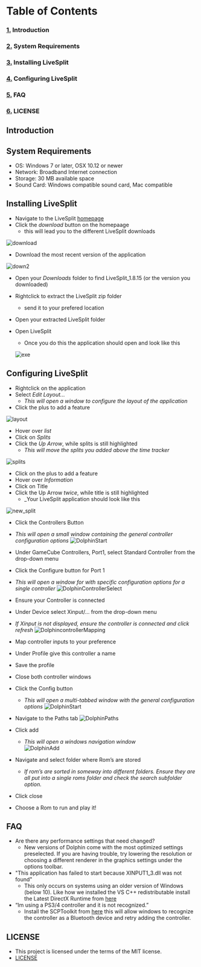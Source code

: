 # Table of Contents 

### [1.](#introduction) Introduction
### [2.](#system-requirements) System Requirements
### [3.](#installing-livesplit) Installing LiveSplit 
### [4.](#configuring-livesplit) Configuring LiveSplit
### [5.](#faq) FAQ
### [6.](#license) LICENSE


## Introduction


## System Requirements
 * OS: Windows 7 or later, OSX 10.12 or newer
 * Network: Broadband Internet connection
 * Storage: 30 MB available space
 * Sound Card: Windows compatible sound card, Mac compatible
 
## Installing LiveSplit
 * Navigate to the LiveSplit [homepage](https://livesplit.org/)
 * Click the _download_ button on the homepaage
   * this will lead you to the different LiveSplit downloads
   
  ![download](https://github.com/ChaseAlll/P2/blob/main/P2_pictures/download.png)
  
  * Download the most recent version of the application
  
  ![down2](https://github.com/ChaseAlll/P2/blob/main/P2_pictures/down2.png)
  
  * Open your _Downloads_ folder to find LiveSplit_1.8.15 (or the version you downloaded)
  * Rightclick to extract the LiveSplit zip folder
    * send it to your prefered location
  * Open your extracted LiveSplit folder
  * Open LiveSplit
    * Once you do this the application should open and look like this
    
    ![exe](https://github.com/ChaseAlll/P2/blob/main/P2_pictures/exe.png)

## Configuring LiveSplit
 * Rightclick on the application
 * Select _Edit Layout..._
   * _This will open a window to configure the layout of the application_
  * Click the plus to add a feature 
  
  ![layout](https://github.com/ChaseAlll/P2/blob/main/P2_pictures/layout.png)
  
  * Hover over _list_
  * Click on _Splits_
  * Click the _Up Arrow_, while splits is still highlighted
    * _This will move the splits you added above the time tracker_
  
  ![splits](https://github.com/ChaseAlll/P2/blob/main/P2_pictures/splits.png)
  
  * Click on the plus to add a feature
  * Hover over _Information_
  * Click on Title
  * Click the Up Arrow _twice_, while title is still highlighted
    * _Your LiveSplit application should look like this
  
  ![new_split](https://github.com/ChaseAlll/P2/blob/main/P2_pictures/new_split.png)
  
  
  
  * Click the Controllers Button
   * _This will open a small window containing the general controller configuration options_
  ![DolphinStart](https://raw.githubusercontent.com/RobertGageStroud/Portfolio/master/P2Pictures/DolphinHomeSmall.png)
  * Under GameCube Controllers, Port1, select Standard Controller from the drop-down menu
  * Click the Configure button for Port 1
   * _This will open a window for with specific configuration options for a single controller_
   ![DolphinControllerSelect](https://raw.githubusercontent.com/RobertGageStroud/Portfolio/master/P2Pictures/ControllerSettingsSmall.png)
  * Ensure your Controller is connected
  * Under Device select Xinput/… from the drop-down menu
   * _If Xinput is not displayed, ensure the controller is connected and click refresh_
  ![DolphincontrollerMapping](https://raw.githubusercontent.com/RobertGageStroud/Portfolio/master/P2Pictures/ControllerMappingSmall.png)
   
    

 * Map controller inputs to your preference
 * Under Profile give this controller a name
 * Save the profile
 * Close both controller windows 
 * Click the Config button
   * _This will open a multi-tabbed window with the general configuration options_ 
 ![DolphinStart](https://raw.githubusercontent.com/RobertGageStroud/Portfolio/master/P2Pictures/DolphinHomeConfigSmall.png)
* Navigate to the Paths tab
![DolphinPaths](https://raw.githubusercontent.com/RobertGageStroud/Portfolio/master/P2Pictures/PathsArrowSmall.png)
 * Click add
   * _This will open a windows navigation window_  
![DolphinAdd](https://raw.githubusercontent.com/RobertGageStroud/Portfolio/master/P2Pictures/PathsAddsmall.png)
 * Navigate and select folder where Rom’s are stored
   * _If rom’s are sorted in someway into different folders. Ensure they are all put into a single roms folder and check the search subfolder option._ 
 * Click close
 * Choose a Rom to run and play it!

## FAQ
 * Are there any performance settings that need changed?
   * New versions of Dolphin come with the most optimized settings preselected. If you are having trouble, try lowering the resolution or choosing a different renderer in the graphics settings under the options toolbar. 
 * "This application has failed to start because XINPUT1_3.dll was not found"
   * This only occurs on systems using an older version of Windows (below 10). Like how we installed the VS C++ redistributable install the Latest DirectX Runtime from [here](https://support.microsoft.com/en-us/help/179113/how-to-install-the-latest-version-of-directx) 
 * “Im using a PS3/4 controller and it is not recognized.”
   * Install the SCPToolkit from [here](https://github.com/nefarius/ScpToolkit) this will allow windows to recognize the controller as a Bluetooth device and retry adding the controller. 

## LICENSE
 * This project is licensed under the terms of the MIT license.
 * [LICENSE](https://github.com/RobertGageStroud/Portfolio/blob/master/LICENSE)

